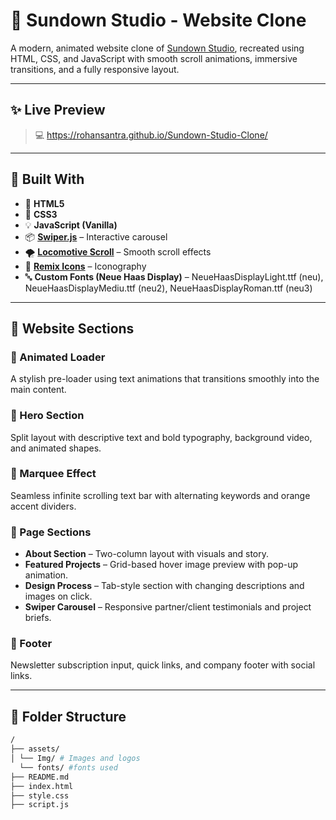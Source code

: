 # 🌇 Sundown Studio - Website Clone

A modern, animated website clone of [Sundown Studio](https://www.sundown-studio.com/), recreated using HTML, CSS, and JavaScript with smooth scroll animations, immersive transitions, and a fully responsive layout.

---

## ✨ Live Preview

> 💻 https://rohansantra.github.io/Sundown-Studio-Clone/

---

## 🔧 Built With

- 🧱 **HTML5**
- 🎨 **CSS3**
- 💡 **JavaScript (Vanilla)**
- 📦 **[Swiper.js](https://swiperjs.com/)** – Interactive carousel
- 🌪️ **[Locomotive Scroll](https://github.com/locomotivemtl/locomotive-scroll)** – Smooth scroll effects
- 💠 **[Remix Icons](https://remixicon.com/)** – Iconography
- 🔤 **Custom Fonts (Neue Haas Display)** – NeueHaasDisplayLight.ttf (neu), NeueHaasDisplayMediu.ttf (neu2), NeueHaasDisplayRoman.ttf (neu3)

---

## 📸 Website Sections

### 🔹 Animated Loader  
A stylish pre-loader using text animations that transitions smoothly into the main content.

### 🔹 Hero Section  
Split layout with descriptive text and bold typography, background video, and animated shapes.

### 🔹 Marquee Effect  
Seamless infinite scrolling text bar with alternating keywords and orange accent dividers.

### 🔹 Page Sections
- **About Section** – Two-column layout with visuals and story.
- **Featured Projects** – Grid-based hover image preview with pop-up animation.
- **Design Process** – Tab-style section with changing descriptions and images on click.
- **Swiper Carousel** – Responsive partner/client testimonials and project briefs.

### 🔹 Footer  
Newsletter subscription input, quick links, and company footer with social links.

---

## 📂 Folder Structure

```bash
/
├── assets/
│ └── Img/ # Images and logos
  └── fonts/ #fonts used
├── README.md
├── index.html
├── style.css
├── script.js

